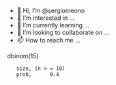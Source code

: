 - 👋 Hi, I’m @sergiomeono
- 👀 I’m interested in ...
- 🌱 I’m currently learning ...
- 💞️ I’m looking to collaborate on ...
- 📫 How to reach me ...

<!---
sergiomeono/sergiomeono is a ✨ special ✨ repository because its `README.md` (this file) appears on your GitHub profile.
You can click the Preview link to take a look at your changes.
--->dbinom(15)
       size, (n > = 10)
       prob,      0.4
       
       
